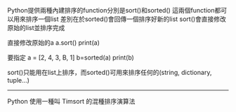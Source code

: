 Python提供兩種內建排序的function分別是sort()和sorted()
這兩個function都可以用來排序一個list
差別在於sorted()會回傳一個排序好新的list
sort()會直接修改原始的list並排序完成



直接修改原始的a
a.sort()
print(a)

要指定
a = [2, 4, 3, B, 1]
b=sorted(a)
print(b)


sort()只能用在list上排序，而sorted()可用來排序任何的(string, dictionary, tuple...)

------------------

Python 使用一種叫 Timsort 的混種排序演算法